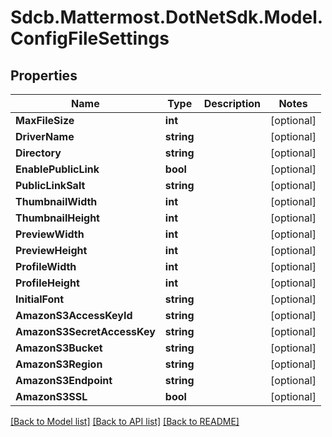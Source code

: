 # Sdcb.Mattermost.DotNetSdk.Model.ConfigFileSettings
## Properties

Name | Type | Description | Notes
------------ | ------------- | ------------- | -------------
**MaxFileSize** | **int** |  | [optional] 
**DriverName** | **string** |  | [optional] 
**Directory** | **string** |  | [optional] 
**EnablePublicLink** | **bool** |  | [optional] 
**PublicLinkSalt** | **string** |  | [optional] 
**ThumbnailWidth** | **int** |  | [optional] 
**ThumbnailHeight** | **int** |  | [optional] 
**PreviewWidth** | **int** |  | [optional] 
**PreviewHeight** | **int** |  | [optional] 
**ProfileWidth** | **int** |  | [optional] 
**ProfileHeight** | **int** |  | [optional] 
**InitialFont** | **string** |  | [optional] 
**AmazonS3AccessKeyId** | **string** |  | [optional] 
**AmazonS3SecretAccessKey** | **string** |  | [optional] 
**AmazonS3Bucket** | **string** |  | [optional] 
**AmazonS3Region** | **string** |  | [optional] 
**AmazonS3Endpoint** | **string** |  | [optional] 
**AmazonS3SSL** | **bool** |  | [optional] 

[[Back to Model list]](../README.md#documentation-for-models) [[Back to API list]](../README.md#documentation-for-api-endpoints) [[Back to README]](../README.md)


